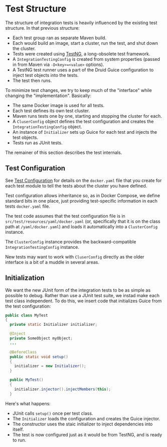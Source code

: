 <!--
  ~ Licensed to the Apache Software Foundation (ASF) under one
  ~ or more contributor license agreements.  See the NOTICE file
  ~ distributed with this work for additional information
  ~ regarding copyright ownership.  The ASF licenses this file
  ~ to you under the Apache License, Version 2.0 (the
  ~ "License"); you may not use this file except in compliance
  ~ with the License.  You may obtain a copy of the License at
  ~
  ~   http://www.apache.org/licenses/LICENSE-2.0
  ~
  ~ Unless required by applicable law or agreed to in writing,
  ~ software distributed under the License is distributed on an
  ~ "AS IS" BASIS, WITHOUT WARRANTIES OR CONDITIONS OF ANY
  ~ KIND, either express or implied.  See the License for the
  ~ specific language governing permissions and limitations
  ~ under the License.
  -->

# Test Structure

The structure of integration tests is heavily influenced by the existing
test structure. In that previous structure:

* Each test group ran as separate Maven build.
* Each would build an image, start a cluster, run the test, and shut down the cluster.
* Tests were created using [TestNG](https://testng.org/doc/), a long-obsolete
  test framework.
* A `IntegrationTestingConfig` is created from system properties (passed in from
  Maven via `-D<key>=<value>` options).
* A TestNG test runner uses a part of the Druid Guice configuration to inject
  test objects into the tests.
* The test then runs.

To minimize test changes, we try to keep much of the "interface" while changing
the "implementation". Basically:

* The same Docker image is used for all tests.
* Each test defines its own test cluster.
* Maven runs tests one by one, starting and stopping the cluster for each.
* A `CluserConfig` object defines the test configuration and creates the
  `IntegrationTestingConfig` object.
* An instance of `Initializer` sets up Guice for each test and injects the
  test objects.
* Tests run as JUnit tests.

The remainer of this section describes the test internals.

## Test Configuration

See [Test Configuration](test-config.md) for details on the `docker.yaml` file
that you create for each test module to tell the tests about the cluster you
have defined.

Test configuration allows inheritance so, as in Docker Compose, we define
standard bits in one place, just providing test-specific information in each
tests `docker.yaml` file.

The test code assumes that the test configuration file is in `src/test/resources/yaml/docker.yaml`
(or, specifically that it is on the class path at `/yaml/docker.yaml`)
and loads it automatically into a `ClusterConfig` instance.

The `ClusterConfig` instance provides the backward-compatible
`IntegrationTestingConfig` instance.

New tests may want to work with `CluserConfig` directly as the older interface
is a bit of a muddle in several areas.

## Initialization

We want the new JUnit form of the integration tests to be as simple as possible
to debug. Rather than use a JUnit test suite, we instad make each test class
independent. To do this, we insert code that initializes Guice from the test
configuration:

```java
public class MyTest
{
  private static Initializer initializer;

  @Inject
  private SomeObject myObject;
  ...

  @BeforeClass
  public static void setup()
  {
    initializer = new Initializer();
  }

  public MyTest()
  {
    initializer.injector().injectMembers(this);
  }
```

Here's what happens:

* JUnit calls `setup()` once per test class.
* The `Initializer` loads the configuration and creates the Guice injector.
* The constructor uses the staic initializer to inject dependencies into itself.
* The test is now configured just as it would be from TestNG, and is ready to run.
